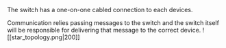 The switch has a one-on-one cabled connection to each devices. 

Communication relies passing messages to the switch and the switch itself will be responsible for delivering that message to the correct device.
![[star_topology.png|200]]
